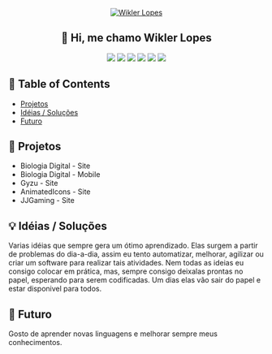 <p align="center">
  <a href="" rel="noopener">
 <img src="https://i.imgur.com/iy8xKq7.png" alt="Wikler Lopes"></a>
</p>
<h2 align="center">👋 Hi, me chamo Wikler Lopes</h2>

<div align="center">

![](https://img.shields.io/badge/--0769AD.svg?style=flat-square&logo=jquery)
![](https://img.shields.io/badge/--777BB4.svg?style=flat-square&logo=PHP)
![](https://img.shields.io/badge/--E34F26.svg?style=flat-square&logo=html5)
![](https://img.shields.io/badge/--1572b6.svg?style=flat-square&logo=css3)
![](https://img.shields.io/badge/--1572b6.svg?style=flat-square&logo=ionic)
![](https://img.shields.io/badge/--4479A1.svg?style=flat-square&logo=mysql)

</div>


## 📝 Table of Contents

- [Projetos](#project)
- [Idéias / Soluções](#idea)
- [Futuro](#future)

## 🧐 Projetos <a name="problem_statement"></a>

- Biologia Digital - Site
- Biologia Digital - Mobile
- Gyzu - Site
- AnimatedIcons - Site
- JJGaming - Site

## 💡 Idéias / Soluções <a name="idea"></a>

Varias idéias que sempre gera um ótimo aprendizado. Elas surgem a partir de problemas do dia-a-dia, assim eu tento automatizar, melhorar, agilizar ou criar um software para realizar tais atividades.
Nem todas as ideias eu consigo colocar em prática, mas, sempre consigo deixalas prontas no papel, esperando para serem codificadas. Um dias elas vão sair do papel e estar disponivel para todos. 

## 🚀 Futuro <a name="future"></a>

Gosto de aprender novas linguagens e melhorar sempre meus conhecimentos.


